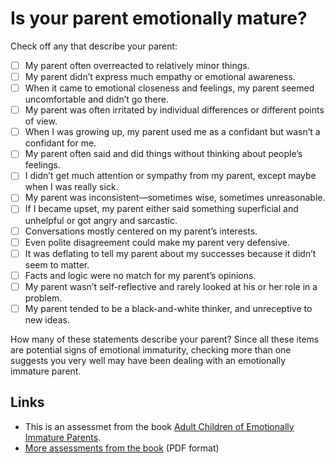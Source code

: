 # Is your parent emotionally mature?

Check off any that describe your parent:

* [ ] My parent often overreacted to relatively minor things.
* [ ] My parent didn’t express much empathy or emotional awareness.
* [ ] When it came to emotional closeness and feelings, my parent seemed uncomfortable and didn’t go there.
* [ ] My parent was often irritated by individual differences or different points of view.
* [ ] When I was growing up, my parent used me as a confidant but wasn’t a confidant for me.
* [ ] My parent often said and did things without thinking about people’s feelings.
* [ ] I didn’t get much attention or sympathy from my parent, except maybe when I was really sick.
* [ ] My parent was inconsistent—sometimes wise, sometimes unreasonable.
* [ ] If I became upset, my parent either said something superficial and unhelpful or got angry and sarcastic.
* [ ] Conversations mostly centered on my parent’s interests.
* [ ] Even polite disagreement could make my parent very defensive.
* [ ] It was deflating to tell my parent about my successes because it didn’t seem to matter.
* [ ] Facts and logic were no match for my parent’s opinions.
* [ ] My parent wasn’t self-reflective and rarely looked at his or her role in a problem.
* [ ] My parent tended to be a black-and-white thinker, and unreceptive to new ideas.

How many of these statements describe your parent? Since all these items are potential signs of emotional immaturity, checking more than one suggests you very well may have been dealing with an emotionally immature parent.

## Links
* This is an assessmet from the book [Adult Children of Emotionally Immature Parents](https://www.amazon.com/Adult-Children-Emotionally-Immature-Parents/dp/1626251703).
* [More assessments from the book](http://curioushealing.com/wp-content/uploads/2019/11/ACEIP_exercises.pdf) (PDF format)
